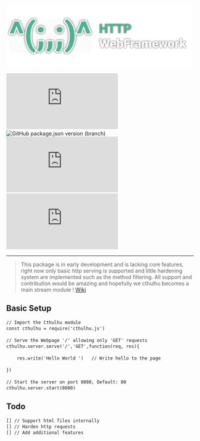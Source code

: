 <img src='logo.svg' width='500'>

![npm bundle size](https://img.shields.io/bundlephobia/min/cthulhu.js?style=flat-square) ![GitHub package.json version (branch)](https://img.shields.io/github/package-json/v/NotReeceHarris/Cthulhu/Production?style=flat-square) ![npms.io (final)](https://img.shields.io/npms-io/quality-score/cthulhu.js?style=flat-square) ![Snyk Vulnerabilities for npm package](https://img.shields.io/snyk/vulnerabilities/npm/cthulhu.js?style=flat-square)

---

> This package is in early development and is lacking core features, right now only basic http serving is supported and little hardening system are implemented such as the method filtering. All support and contribution would be amazing and hopefully we cthulhu becomes a main stream module ! [Wiki](http://devreece.tech/cthulhu/wiki)

## Basic Setup
```node
// Import the Cthulhu module
const cthulhu = require('cthulhu.js')

// Serve the Webpage '/' allowing only 'GET' requests
cthulhu.server.serve('/','GET',function(req, res){

    res.write('Hello World ')   // Write hello to the page

})

// Start the server on port 8080, Default: 80
cthulhu.server.start(8080)

```

## Todo
```node
[] // Support html files internally 
[] // Harden http requests
[] // Add additional features
```
